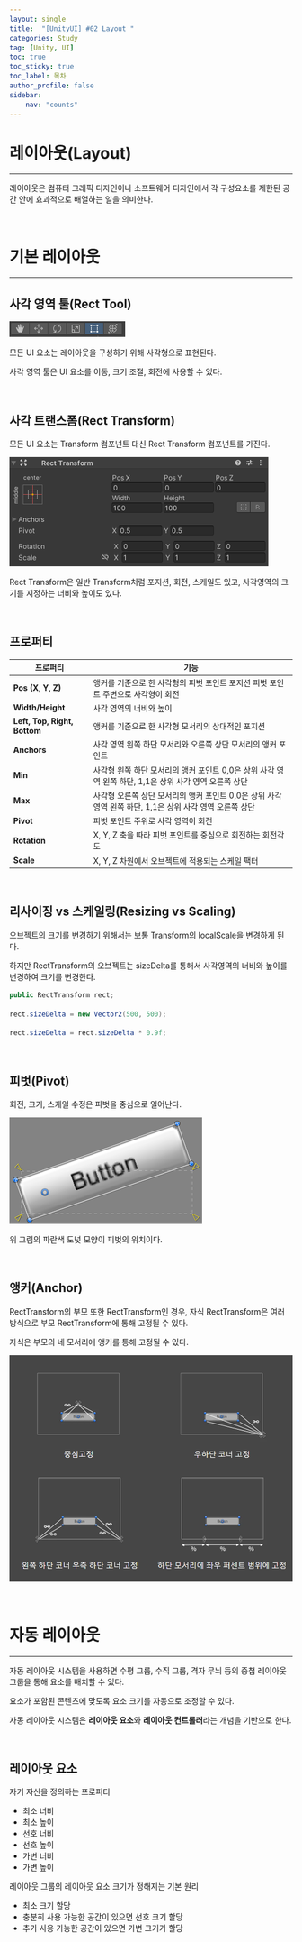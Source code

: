 ```yaml
---
layout: single
title:  "[UnityUI] #02 Layout "
categories: Study
tag: [Unity, UI]
toc: true 
toc_sticky: true 
toc_label: 목차    
author_profile: false
sidebar:
    nav: "counts"
---
```


# 레이아웃(Layout)

---

레이아웃은 컴퓨터 그래픽 디자인이나 소프트웨어 디자인에서 각 구성요소를 제한된 공간 안에 효과적으로 배열하는 일을 의미한다. 

<br>

# **기본 레이아웃**

---

## 사각 영역 툴(Rect Tool)

![RectTool](/images/2024-01-16-unity_ui_layout/RectTool.png)

모든 UI  요소는 레이아웃을 구성하기 위해 사각형으로 표현된다.

사각 영역 툴은 UI 요소를 이동, 크기 조절, 회전에 사용할 수 있다.

<br>

## 사각 트랜스폼(Rect Transform)

모든 UI 요소는 Transform 컴포넌트 대신 Rect Transform 컴포넌트를 가진다.

![RectTransform](/images/2024-01-16-unity_ui_layout/RectTransform.png)

Rect Transform은 일반 Transform처럼 포지션, 회전, 스케일도 있고, 사각영역의 크기를 지정하는 너비와 높이도 있다.

<br>

## 프로퍼티

| **프로퍼티**                 | **기능**                                                     |
| ---------------------------- | ------------------------------------------------------------ |
| **Pos (X, Y, Z)**            | 앵커를 기준으로 한 사각형의 피벗 포인트 포지션  피벗 포인트 주변으로 사각형이 회전 |
| **Width/Height**             | 사각 영역의 너비와 높이                                      |
| **Left, Top, Right, Bottom** | 앵커를 기준으로 한 사각형 모서리의 상대적인 포지션           |
| **Anchors**                  | 사각 영역 왼쪽 하단 모서리와 오른쪽 상단 모서리의 앵커 포인트 |
| **Min**                      | 사각형 왼쪽 하단 모서리의 앵커 포인트  0,0은 상위 사각 영역 왼쪽 하단, 1,1은 상위 사각 영역 오른쪽 상단 |
| **Max**                      | 사각형 오른쪽 상단 모서리의 앵커 포인트 0,0은 상위 사각 영역 왼쪽 하단,  1,1은 상위 사각 영역 오른쪽 상단 |
| **Pivot**                    | 피벗 포인트 주위로 사각 영역이 회전                          |
| **Rotation**                 | X, Y, Z 축을 따라 피벗 포인트를 중심으로 회전하는 회전각 도  |
| **Scale**                    | X, Y, Z 차원에서 오브젝트에 적용되는 스케일 팩터             |

<br>

## 리사이징 vs 스케일링(Resizing vs Scaling)

오브젝트의 크기를 변경하기 위해서는 보통 Transform의 localScale을 변경하게 된다.

하지만 RectTransform의 오브젝트는 sizeDelta를 통해서 사각영역의 너비와 높이를 변경하여 크기를 변경한다.

```c#
public RectTransform rect;

rect.sizeDelta = new Vector2(500, 500);

rect.sizeDelta = rect.sizeDelta * 0.9f;
```

<br>

## 피벗(Pivot)

회전, 크기, 스케일 수정은 피벗을 중심으로 일어난다.

![pivot](/images/2024-01-16-unity_ui_layout/pivot.png)

위 그림의 파란색 도넛 모양이 피벗의 위치이다.

<br>

## 앵커(Anchor)

RectTransform의 부모 또한 RectTransform인 경우, 자식 RectTransform은 여러 방식으로 부모 RectTransform에 통해 고정될 수 있다. 

자식은 부모의 네 모서리에 앵커를 통해 고정될 수 있다.

![Anchor](/images/2024-01-16-unity_ui_layout/Anchor-1732903103846-12.PNG)

<br>

# 자동 레이아웃

---

자동 레이아웃 시스템을 사용하면 수평 그룹, 수직 그룹, 격자 무늬 등의 중첩 레이아웃 그룹을 통해 요소를 배치할 수 있다.

요소가 포함된 콘텐츠에 맞도록 요소 크기를 자동으로 조정할 수 있다.

자동 레이아웃 시스템은 **레이아웃 요소**와 **레이아웃 컨트롤러**라는 개념을 기반으로 한다.

<br>

## 레이아웃 요소

자기 자신을 정의하는 프로퍼티

- 최소 너비
- 최소 높이
- 선호 너비
- 선호 높이
- 가변 너비
- 가변 높이

레이아웃 그룹의 레이아웃 요소 크기가 정해지는 기본 원리

- 최소 크기 할당
- 충분히 사용 가능한 공간이 있으면 선호 크기 할당
- 추가 사용 가능한 공간이 있으면 가변 크기가 할당

<br>

